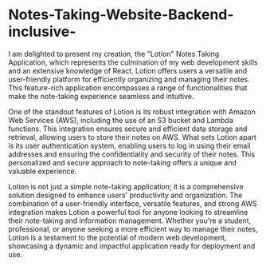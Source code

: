 # Notes-Taking-Website-Backend-inclusive-

I am delighted to present my creation, the "Lotion" Notes Taking Application, which represents the culmination of my web development skills and an extensive knowledge of React. Lotion offers users a versatile and user-friendly platform for efficiently organizing and managing their notes. This feature-rich application encompasses a range of functionalities that make the note-taking experience seamless and intuitive.

One of the standout features of Lotion is its robust integration with Amazon Web Services (AWS), including the use of an S3 bucket and Lambda functions. This integration ensures secure and efficient data storage and retrieval, allowing users to store their notes on AWS. What sets Lotion apart is its user authentication system, enabling users to log in using their email addresses and ensuring the confidentiality and security of their notes. This personalized and secure approach to note-taking offers a unique and valuable experience.

Lotion is not just a simple note-taking application; it is a comprehensive solution designed to enhance users' productivity and organization. The combination of a user-friendly interface, versatile features, and strong AWS integration makes Lotion a powerful tool for anyone looking to streamline their note-taking and information management. Whether you're a student, professional, or anyone seeking a more efficient way to manage their notes, Lotion is a testament to the potential of modern web development, showcasing a dynamic and impactful application ready for deployment and use.

